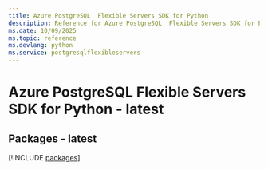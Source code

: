 ```yaml
---
title: Azure PostgreSQL  Flexible Servers SDK for Python
description: Reference for Azure PostgreSQL  Flexible Servers SDK for Python
ms.date: 10/09/2025
ms.topic: reference
ms.devlang: python
ms.service: postgresqlflexibleservers
---
```

# Azure PostgreSQL  Flexible Servers SDK for Python - latest
## Packages - latest
[!INCLUDE [packages](postgresql--flexible-servers-index.md)]